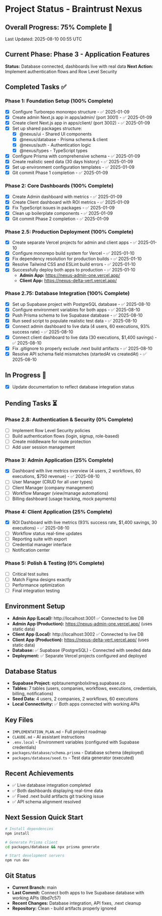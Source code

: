 # Project Status - Braintrust Nexus

## Overall Progress: 75% Complete 🚀

Last Updated: 2025-08-10 00:55 UTC

## Current Phase: Phase 3 - Application Features  
**Status:** Database connected, dashboards live with real data
**Next Action:** Implement authentication flows and Row Level Security

## Completed Tasks ✅

### Phase 1: Foundation Setup (100% Complete)
- [x] Configure Turborepo monorepo structure - ✅ 2025-01-09
- [x] Create admin Next.js app in apps/admin/ (port 3001) - ✅ 2025-01-09
- [x] Create client Next.js app in apps/client/ (port 3002) - ✅ 2025-01-09
- [x] Set up shared packages structure:
  - [x] @nexus/ui - Shared UI components
  - [x] @nexus/database - Prisma schema & client
  - [x] @nexus/auth - Authentication logic
  - [x] @nexus/types - TypeScript types
- [x] Configure Prisma with comprehensive schema - ✅ 2025-01-09
- [x] Create realistic seed data (30 days history) - ✅ 2025-01-09
- [x] Set up environment configuration templates - ✅ 2025-01-09
- [x] Git commit Phase 1 completion - ✅ 2025-01-09

### Phase 2: Core Dashboards (100% Complete)
- [x] Create Admin dashboard with metrics - ✅ 2025-01-09
- [x] Create Client dashboard with ROI metrics - ✅ 2025-01-09
- [x] Fix TypeScript issues in packages - ✅ 2025-01-09
- [x] Clean up boilerplate components - ✅ 2025-01-09
- [x] Git commit Phase 2 completion - ✅ 2025-01-09

### Phase 2.5: Production Deployment (100% Complete)
- [x] Create separate Vercel projects for admin and client apps - ✅ 2025-01-10
- [x] Configure monorepo build system for Vercel - ✅ 2025-01-10
- [x] Fix dependency resolution for production builds - ✅ 2025-01-10
- [x] Resolve Tailwind CSS and ESLint build errors - ✅ 2025-01-10
- [x] Successfully deploy both apps to production - ✅ 2025-01-10
  - **Admin App:** https://nexus-admin-one.vercel.app/
  - **Client App:** https://nexus-delta-vert.vercel.app/

### Phase 2.75: Database Integration (100% Complete)
- [x] Set up Supabase project with PostgreSQL database - ✅ 2025-08-10
- [x] Configure environment variables for both apps - ✅ 2025-08-10
- [x] Push Prisma schema to live Supabase database - ✅ 2025-08-10
- [x] Run seed script to populate realistic test data - ✅ 2025-08-10
- [x] Connect admin dashboard to live data (4 users, 60 executions, 93% success rate) - ✅ 2025-08-10
- [x] Connect client dashboard to live data (30 executions, $1,400 savings) - ✅ 2025-08-10
- [x] Fix .gitignore to properly exclude .next build artifacts - ✅ 2025-08-10
- [x] Resolve API schema field mismatches (startedAt vs createdAt) - ✅ 2025-08-10

## In Progress 🔄
- [x] Update documentation to reflect database integration status

## Pending Tasks ⏳

### Phase 2.8: Authentication & Security (0% Complete)
- [ ] Implement Row Level Security policies
- [ ] Build authentication flows (login, signup, role-based)
- [ ] Create middleware for route protection
- [ ] Add user session management

### Phase 3: Admin Application (25% Complete)
- [x] Dashboard with live metrics overview (4 users, 2 workflows, 60 executions, $750 revenue) - ✅ 2025-08-10
- [ ] User Manager (CRUD for all user types)
- [ ] Client Manager (company management)
- [ ] Workflow Manager (view/manage automations)
- [ ] Billing dashboard (usage tracking, mock payments)

### Phase 4: Client Application (25% Complete)
- [x] ROI Dashboard with live metrics (93% success rate, $1,400 savings, 30 executions) - ✅ 2025-08-10
- [ ] Workflow status real-time updates
- [ ] Reporting suite with export
- [ ] Credential manager interface
- [ ] Notification center

### Phase 5: Polish & Testing (0% Complete)
- [ ] Critical test suites
- [ ] Match Figma designs exactly
- [ ] Performance optimization
- [ ] Final integration testing

## Environment Setup
- **Admin App (Local):** http://localhost:3001 ✅ Connected to live DB
- **Admin App (Production):** https://nexus-admin-one.vercel.app/ (uses static data)
- **Client App (Local):** http://localhost:3002 ✅ Connected to live DB  
- **Client App (Production):** https://nexus-delta-vert.vercel.app/ (uses static data)
- **Database:** ✅ Supabase (PostgreSQL) - Connected with seeded data
- **Deployment:** ✅ Separate Vercel projects configured and deployed

## Database Status
- **Supabase Project:** epbtaunemgnbolxilrwg.supabase.co
- **Tables:** 7 tables (users, companies, workflows, executions, credentials, billing, notifications)
- **Seed Data:** 4 users, 2 companies, 2 workflows, 60 executions
- **Local Connectivity:** ✅ Both apps connected with working APIs

## Key Files
- `IMPLEMENTATION_PLAN.md` - Full project roadmap
- `CLAUDE.md` - AI assistant instructions
- `.env.local` - Environment variables (configured with Supabase credentials)
- `packages/database/schema.prisma` - Database schema (deployed)
- `packages/database/seed.ts` - Test data generator (executed)

## Recent Achievements
- ✅ Live database integration completed
- ✅ Both dashboards displaying real-time data
- ✅ Fixed .next build artifacts git tracking issue
- ✅ API schema alignment resolved

## Next Session Quick Start
```bash
# Install dependencies
npm install

# Generate Prisma client
cd packages/database && npx prisma generate

# Start development servers
npm run dev
```

## Git Status
- **Current Branch:** main
- **Last Commit:** Connect both apps to live Supabase database with working APIs (8bd7c57)
- **Recent Changes:** Database integration, API fixes, .next cleanup
- **Repository:** Clean - build artifacts properly ignored